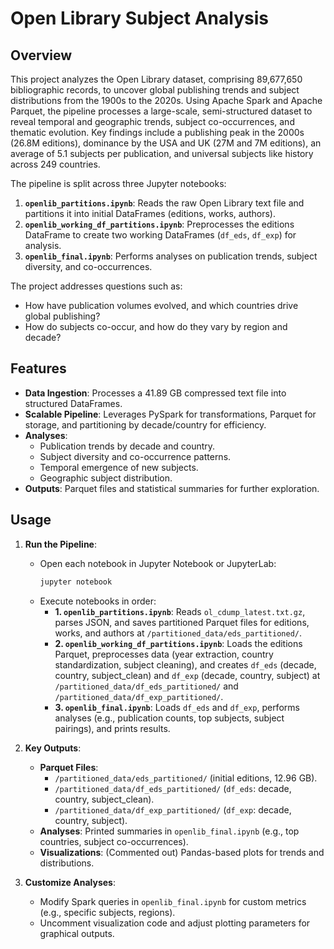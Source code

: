 # Open Library Subject Analysis

## Overview

This project analyzes the Open Library dataset, comprising 89,677,650 bibliographic records, to uncover global publishing trends and subject distributions from the 1900s to the 2020s. Using Apache Spark and Apache Parquet, the pipeline processes a large-scale, semi-structured dataset to reveal temporal and geographic trends, subject co-occurrences, and thematic evolution. Key findings include a publishing peak in the 2000s (26.8M editions), dominance by the USA and UK (27M and 7M editions), an average of 5.1 subjects per publication, and universal subjects like history across 249 countries.

The pipeline is split across three Jupyter notebooks:
1. **`openlib_partitions.ipynb`**: Reads the raw Open Library text file and partitions it into initial DataFrames (editions, works, authors).
2. **`openlib_working_df_partitions.ipynb`**: Preprocesses the editions DataFrame to create two working DataFrames (`df_eds`, `df_exp`) for analysis.
3. **`openlib_final.ipynb`**: Performs analyses on publication trends, subject diversity, and co-occurrences.

The project addresses questions such as:
- How have publication volumes evolved, and which countries drive global publishing?
- How do subjects co-occur, and how do they vary by region and decade?

## Features

- **Data Ingestion**: Processes a 41.89 GB compressed text file into structured DataFrames.
- **Scalable Pipeline**: Leverages PySpark for transformations, Parquet for storage, and partitioning by decade/country for efficiency.
- **Analyses**:
  - Publication trends by decade and country.
  - Subject diversity and co-occurrence patterns.
  - Temporal emergence of new subjects.
  - Geographic subject distribution.
- **Outputs**: Parquet files and statistical summaries for further exploration.

## Usage

1. **Run the Pipeline**:
   - Open each notebook in Jupyter Notebook or JupyterLab:
     ```bash
     jupyter notebook
     ```
   - Execute notebooks in order:
     - **1. `openlib_partitions.ipynb`**: Reads `ol_cdump_latest.txt.gz`, parses JSON, and saves partitioned Parquet files for editions, works, and authors at `/partitioned_data/eds_partitioned/`.
     - **2. `openlib_working_df_partitions.ipynb`**: Loads the editions Parquet, preprocesses data (year extraction, country standardization, subject cleaning), and creates `df_eds` (decade, country, subject_clean) and `df_exp` (decade, country, subject) at `/partitioned_data/df_eds_partitioned/` and `/partitioned_data/df_exp_partitioned/`.
     - **3. `openlib_final.ipynb`**: Loads `df_eds` and `df_exp`, performs analyses (e.g., publication counts, top subjects, subject pairings), and prints results.

2. **Key Outputs**:
   - **Parquet Files**:
     - `/partitioned_data/eds_partitioned/` (initial editions, 12.96 GB).
     - `/partitioned_data/df_eds_partitioned/` (`df_eds`: decade, country, subject_clean).
     - `/partitioned_data/df_exp_partitioned/` (`df_exp`: decade, country, subject).
   - **Analyses**: Printed summaries in `openlib_final.ipynb` (e.g., top countries, subject co-occurrences).
   - **Visualizations**: (Commented out) Pandas-based plots for trends and distributions.

3. **Customize Analyses**:
   - Modify Spark queries in `openlib_final.ipynb` for custom metrics (e.g., specific subjects, regions).
   - Uncomment visualization code and adjust plotting parameters for graphical outputs.